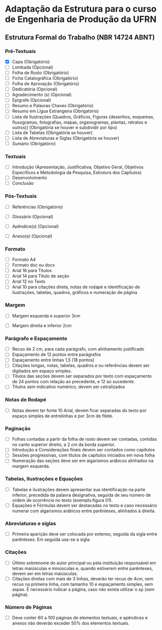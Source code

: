 # Adaptação da Estrutura para o curso de Engenharia de Produção da UFRN

## Estrutura Formal do Trabalho (NBR 14724 ABNT)

### Pré-Textuais
- [x] Capa (Obrigatório)
- [ ] Lombada (Opcional)
- [ ] Folha de Rosto (Obrigatório)
- [ ] Ficha Catalográfica (Obrigatório)
- [ ] Folha de Aprovação (Obrigatório)
- [ ] Dedicatória (Opcional)
- [ ] Agradecimento (s) (Opcional)
- [ ] Epígrafe (Opcional)
- [ ] Resumo e Palavras Chaves (Obrigatório)
- [ ] Resumo em Lígua Estrangeira (Obrigatório)
- [ ] Lista de Ilustrações [Quadros, Gráficos, Figuras (desenhos, esquemas, fluxogramas, fotografias, mapas, organogramas, plantas, retratos e outros)] (Obrigatória se houver e subdividir por tipo)
- [ ] Lista de Tabelas (Obrigatória se houver)
- [ ] Lista de Abreviaturas e Siglas (Obrigatória se houver)
- [ ] Sumário (Obrigatório)

### Textuais

- [ ] Introdução (Apresentação, Justificativa, Objetivo Geral, Objetivos Específicos e Metodologia da Pesquisa, Estrutura dos Capítulos)
- [ ] Desenvolvimento
- [ ] Conclusão

### Pós-Textuais

- [ ] Referências (Obrigatório)
- [ ] Glossário (Opcional)
- [ ] Apêndice(s) (Opcional)
- [ ] Anexo(s) (Opcional)



### Formato

- [ ] Formato A4
- [ ] Formato doc ou docx
- [ ] Arial 16 para Títulos
- [ ] Arial 14 para Título de seção
- [ ] Arial 12 no Texto
- [ ] Arial 10 para citações direta, notas de rodapé e identificação de ilustrações, tabelas, quadros, gráficos e numeração de página

### Margem

- [ ] Margem esquerda e superior 3cm
- [ ] Margem direita e inferior 2cm



### Parágrafo e Espaçamento

- [ ] Recuo de 2 cm, para cada parágrafo, com alinhamento justificado
- [ ] Espaçamento de 12 pontos entre parágrafos 
- [ ] Espaçamento entre linhas 1,5 (18 pontos)
- [ ] Citações longas, notas, tabelas, quadros e ou referências devem ser digitados em espaço simples.
- [ ] Titulos das seções devem ser separados por texto com espaçamento de 24 pontos com relação ao precedente, e 12 ao sucedente.
- [ ] Títulos sem indicativo numérico, devem ser cetralizados

### Notas de Rodapé

- [ ] Notas devem ter fonte 10 Arial, devem ficar separadas do texto por espaço simples de entrelinhas e por 3cm de filete.

### Paginação

- [ ] Folhas contadas a partir da folha de rosto devem ser contadas, contidas no canto superior direito, a 2 cm da borda superior. 
- [ ] Introdução e Considerações finais devem ser contados como capítulos
- [ ] Sessões progressívas, com títulos de capítulos iniciados em nova folha
- [ ] Numeração das seções deve ser em algarismos arábicos alinhados na margem esquerda.

### Tabelas, Ilustrações e Equações

- [ ] Tabelas e ilustrações devem apresentar sua identificação na parte inferior, precedida da palavra designativa, seguida de seu número de ordem de ocorrência no texto (exemplo:figura 01).
- [ ] Equações e Fórmulas devem ser destacadas no texto e caso necessário numerar com algarismos arábicos entre parênteses, alinhados à direita.

### Abreviaturas e siglas

- [ ] Primeira aparição deve ser colocada por extenso, seguida da sigla entre parênteses. Em seguida usa-se a sigla.

### Citações

- [ ] Último sobrenome do autor principal ou pela instituição responsável em letras maiúsculas e minúsculas e, quando estiverem entre parênteses, devem ser em letras maiúsculas.
- [ ] Citações diretas com mais de 3 linhas, deverão ter recuo de 4cm, sem recuo na primeira linha, com tamanho 10 e espaçamento simples, sem aspas. É necessário indicar a página, caso não exista utilizar o sp (sem página).

### Número de Páginas

- [ ] Deve conter 60 a 100 páginas de elementos textuais, e apêndices e anexos não deverão exceder 50% dos elementos textuais.